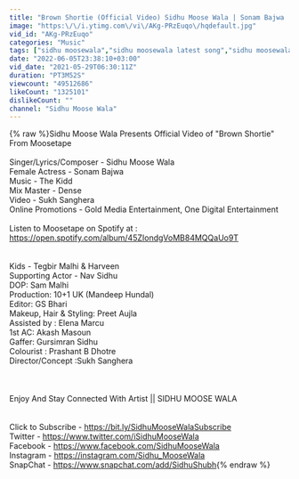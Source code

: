 ```yaml
---
title: "Brown Shortie (Official Video) Sidhu Moose Wala | Sonam Bajwa | The Kidd | Sukh Sanghera | Moosetape"
image: "https:\/\/i.ytimg.com\/vi\/AKg-PRzEuqo\/hqdefault.jpg"
vid_id: "AKg-PRzEuqo"
categories: "Music"
tags: ["sidhu moosewala","sidhu moosewala latest song","sidhu moosewala leaked songs"]
date: "2022-06-05T23:38:10+03:00"
vid_date: "2021-05-29T06:30:11Z"
duration: "PT3M52S"
viewcount: "49512686"
likeCount: "1325101"
dislikeCount: ""
channel: "Sidhu Moose Wala"
---
```

{% raw %}Sidhu Moose Wala Presents Official Video of &quot;Brown Shortie&quot; From Moosetape<br /><br />Singer/Lyrics/Composer - Sidhu Moose Wala<br />Female Actress - Sonam Bajwa<br />Music - The Kidd<br />Mix Master - Dense<br />Video - Sukh Sanghera<br />Online Promotions - Gold Media Entertainment, One Digital Entertainment<br /><br />Listen to Moosetape on Spotify at : <a rel="nofollow" target="blank" href="https://open.spotify.com/album/45ZIondgVoMB84MQQaUo9T">https://open.spotify.com/album/45ZIondgVoMB84MQQaUo9T</a><br /><br /><br />Kids - Tegbir Malhi &amp; Harveen<br />Supporting Actor - Nav Sidhu<br />DOP: Sam Malhi<br />Production: 10+1 UK (Mandeep Hundal)<br />Editor: GS Bhari<br />Makeup, Hair &amp; Styling: Preet Aujla<br /> Assisted by : Elena Marcu<br />1st AC: Akash Masoun<br />Gaffer: Gursimran Sidhu<br />Colourist : Prashant B Dhotre<br />Director/Concept :Sukh Sanghera<br /><br /><br /><br />Enjoy And Stay Connected With Artist || SIDHU MOOSE WALA<br /><br /><br />Click to Subscribe - <a rel="nofollow" target="blank" href="https://bit.ly/SidhuMooseWalaSubscribe">https://bit.ly/SidhuMooseWalaSubscribe</a><br />Twitter - <a rel="nofollow" target="blank" href="https://www.twitter.com/iSidhuMooseWala">https://www.twitter.com/iSidhuMooseWala</a><br />Facebook - <a rel="nofollow" target="blank" href="https://www.facebook.com/SidhuMooseWala">https://www.facebook.com/SidhuMooseWala</a><br />Instagram - <a rel="nofollow" target="blank" href="https://instagram.com/Sidhu_MooseWala">https://instagram.com/Sidhu_MooseWala</a><br />SnapChat - <a rel="nofollow" target="blank" href="https://www.snapchat.com/add/SidhuShubh">https://www.snapchat.com/add/SidhuShubh</a>{% endraw %}
